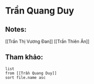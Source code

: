 # Trần Quang Duy

## Notes:
[[Trần Thị Vương Đan]]
[[Trần Thiên Ân]]


## Tham khảo:
```dataview
list
from [[Trần Quang Duy]]
sort file.name asc
```